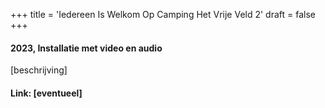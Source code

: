 +++
title = 'Iedereen Is Welkom Op Camping Het Vrije Veld 2'
draft = false
+++

#### 2023, Installatie met video en audio

[beschrijving]

#### Link: [eventueel]
